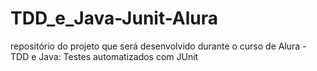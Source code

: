 # TDD_e_Java-Junit-Alura
repositório do projeto que será desenvolvido durante o curso de Alura - TDD e Java: Testes automatizados com JUnit
